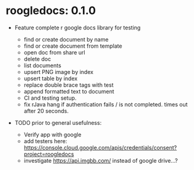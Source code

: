 # roogledocs: 0.1.0

* Feature complete r google docs library for testing
     - find or create document by name
     - find or create document from template
     - open doc from share url
     - delete doc
     - list documents
     - upsert PNG image by index
     - upsert table by index
     - replace double brace tags with test
     - append formatted text to document
     - CI and testing setup.
     - fix rJava hang if authentication fails / is not completed. times out after 20 seconds.
     
* TODO prior to general usefulness: 
     - Verify app with google
     - add testers here:  https://console.cloud.google.com/apis/credentials/consent?project=roogledocs
     - investigate https://api.imgbb.com/ instead of google drive...?
     
